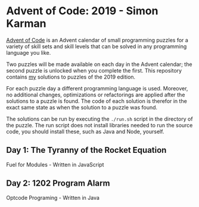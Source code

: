 # Advent of Code: 2019 - Simon Karman
[Advent of Code](https://adventofcode.com/) is an Advent calendar of small programming puzzles for a variety of skill sets and skill levels that can be solved in any programming language you like.

Two puzzles will be made available on each day in the Advent calendar; the second puzzle is unlocked when you complete the first. This repository contains [my](https://www.simonkarman.nl/) solutions to puzzles of the 2019 edition. 

For each puzzle day a different programming language is used. Moreover, no additional changes, optimizations or refactorings are applied after the solutions to a puzzle is found. The code of each solution is therefor in the exact same state as when the solution to a puzzle was found.

The solutions can be run by executing the `./run.sh` script in the directory of the puzzle. The run script does not install libraries needed to run the source code, you should install these, such as Java and Node, yourself.

## Day 1: The Tyranny of the Rocket Equation
Fuel for Modules - Written in JavaScript

## Day 2: 1202 Program Alarm
Optcode Programing - Written in Java
